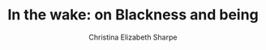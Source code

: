 ---
title: "In the wake: on Blackness and being"
author: "Christina Elizabeth Sharpe"
cover: https://images-na.ssl-images-amazon.com/images/S/compressed.photo.goodreads.com/books/1470694666i/28956825.jpg
isbn: "9780822362944"
publisher: "Duke University Press"
pages: "175"
publishYear: "2016"
read: "2024"
goodreads_id: "28956825"
tags:
- uncomfortable
- scatter-brained
- lyrical
---